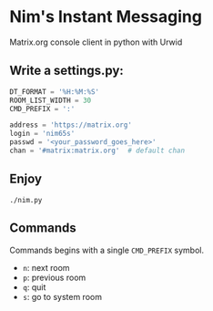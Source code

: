# Nim's Instant Messaging

Matrix.org console client in python with Urwid

## Write a settings.py:

```python
DT_FORMAT = '%H:%M:%S'
ROOM_LIST_WIDTH = 30
CMD_PREFIX = ':'

address = 'https://matrix.org'
login = 'nim65s'
passwd = '<your_password_goes_here>'
chan = '#matrix:matrix.org'  # default chan
```

## Enjoy

`./nim.py`

## Commands

Commands begins with a single `CMD_PREFIX` symbol.

- `n`: next room
- `p`: previous room
- `q`: quit
- `s`: go to system room
